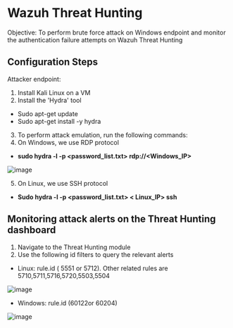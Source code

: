 # Wazuh Threat Hunting

Objective: To perform brute force attack on Windows endpoint and monitor the authentication failure attempts on Wazuh Threat Hunting 

<h2>Configuration Steps</h2>

Attacker endpoint:
1.  Install Kali Linux on a VM 
2. Install the 'Hydra' tool 
  * Sudo apt-get update
  * Sudo apt-get install -y hydra
3. To perform attack emulation, run the following commands:
4. On Windows, we use RDP protocol 
 * <strong> sudo hydra -l <username> -p <password_list.txt>  rdp://<Windows_IP> </strong>
 
 ![image](https://github.com/user-attachments/assets/7ffc4816-a060-431d-9d49-4bbe3396dbbe)

5. On Linux, we use SSH  protocol 
* <strong>Sudo hydra -l <username> -p <password_list.txt>  < Linux_IP> ssh </strong>

<h2>Monitoring attack alerts on the Threat Hunting dashboard</h2> 

1. Navigate to the Threat Hunting module 
2. Use the following id filters to query the relevant alerts
   
* Linux: rule.id ( 5551 or 5712). Other related rules are 5710,5711,5716,5720,5503,5504 

![image](https://github.com/user-attachments/assets/2e13a1fe-62cf-41fe-a178-ea038dd2bb4f)

* Windows: rule.id (60122or 60204)

![image](https://github.com/user-attachments/assets/e6d8e056-1c8e-40ae-81f5-7e6c976f39ea)

